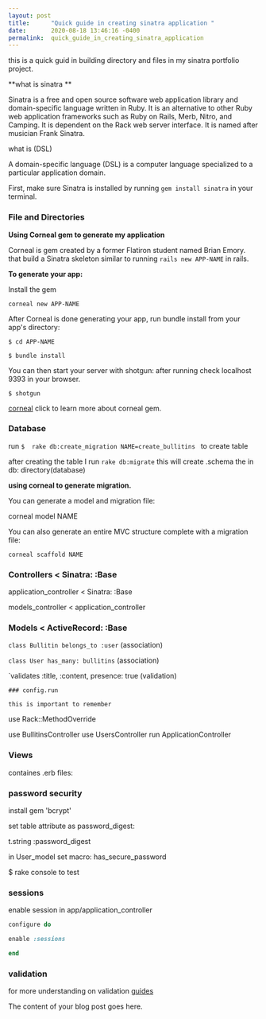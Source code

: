 ```yaml
---
layout: post
title:      "Quick guide in creating sinatra application "
date:       2020-08-18 13:46:16 -0400
permalink:  quick_guide_in_creating_sinatra_application
---
```


this is a quick guid in building  directory and files in my sinatra portfolio project.

 **what is sinatra **

Sinatra is a free and open source software web application library and domain-specific language written in Ruby. It is an alternative to other Ruby web application frameworks such as Ruby on Rails, Merb, Nitro, and Camping. It is dependent on the Rack web server interface. It is named after musician Frank Sinatra.

what is  (DSL) 

A domain-specific language (DSL) is a computer language specialized to a particular application domain.  

First, make sure Sinatra is installed by running `gem install sinatra`  in your terminal. 


### File and Directories

**Using Corneal gem to generate my application**

Corneal is gem created by a former Flatiron student named Brian Emory.  that build a Sinatra skeleton similar to running 
`rails new APP-NAME` in rails. 

**To generate your app:** 

 Install the gem

`corneal new APP-NAME`

 After Corneal is done generating your app, run bundle install from your app's directory:

 `$ cd APP-NAME`
			 

 `$ bundle install`

You can then start your server with shotgun: after running check localhost 9393 in your browser.

   `$ shotgun` 

[corneal](https://github.com/thebrianemory/corneal) click to learn more about corneal gem.


### Database

 run `$  rake db:create_migration NAME=create_bullitins ` to create table 

 after creating the table I run `rake db:migrate` this will create .schema the in db: directory(database) 
 
**using corneal to generate migration.**
 
  You can generate a model and migration file:

  corneal model NAME

  You can also generate an entire MVC structure complete with a migration file:

	corneal scaffold NAME
	
 
 ### Controllers < Sinatra: :Base

 application_controller < Sinatra: :Base 

 models_controller < application_controller 


 ### Models < ActiveRecord: :Base
  
 `class Bullitin belongs_to :user`  (association)
					
 `class User has_many: bullitins` (association)
          
  `validates :title, :content,  presence: true  (validation) 
	
	### config.run    
	
	this is important to remember 
	
 use Rack::MethodOverride
 
 use BullitinsController
 use UsersController
 run ApplicationController


 ### Views 
 
  containes .erb files:  
	
### password security 
	
install gem 'bcrypt' 
	
set table attribute as password_digest:

t.string :password_digest 

in User_model  set macro: has_secure_password 

$ rake console to test


### sessions

enable session in app/application_controller 

```ruby
configure do 

enable :sessions 

end 
```
				
### validation  
for more understanding on validation [guides](https://guides.rubyonrails.org/active_record_validations.html)

			
  
	
	 

				   
			 
			 
                         				                
         
          
							 
 





The content of your blog post goes here.
